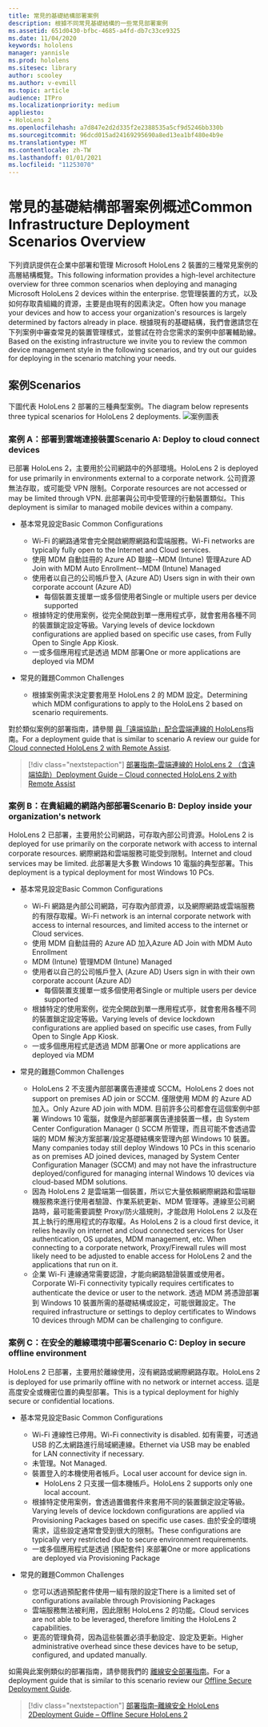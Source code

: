 ```yaml
---
title: 常見的基礎結構部署案例
description: 根據不同常見基礎結構的一些常見部署案例
ms.assetid: 651d0430-bfbc-4685-a4fd-db7c33ce9325
ms.date: 11/04/2020
keywords: hololens
manager: yannisle
ms.prod: hololens
ms.sitesec: library
author: scooley
ms.author: v-evmill
ms.topic: article
audience: ITPro
ms.localizationpriority: medium
appliesto:
- HoloLens 2
ms.openlocfilehash: a7d847e2d2d335f2e2388535a5cf9d5246bb330b
ms.sourcegitcommit: 96dcd015ad24169295690a8ed13ea1bf480e4b9e
ms.translationtype: MT
ms.contentlocale: zh-TW
ms.lasthandoff: 01/01/2021
ms.locfileid: "11253070"
---
```

# <span data-ttu-id="a70f2-104">常見的基礎結構部署案例概述</span><span class="sxs-lookup"><span data-stu-id="a70f2-104">Common Infrastructure Deployment Scenarios Overview</span></span>

<span data-ttu-id="a70f2-105">下列資訊提供在企業中部署和管理 Microsoft HoloLens 2 裝置的三種常見案例的高層結構概覽。</span><span class="sxs-lookup"><span data-stu-id="a70f2-105">This following information provides a high-level architecture overview for three common scenarios when deploying and managing Microsoft HoloLens 2 devices within the enterprise.</span></span> <span data-ttu-id="a70f2-106">您管理裝置的方式，以及如何存取貴組織的資源，主要是由現有的因素決定。</span><span class="sxs-lookup"><span data-stu-id="a70f2-106">Often how you manage your devices and how to access your organization's resources is largely determined by factors already in place.</span></span> <span data-ttu-id="a70f2-107">根據現有的基礎結構，我們會邀請您在下列案例中審查常見的裝置管理樣式，並嘗試在符合您需求的案例中部署輔助線。</span><span class="sxs-lookup"><span data-stu-id="a70f2-107">Based on the existing infrastructure we invite you to review the common device management style in the following scenarios, and try out our guides for deploying in the scenario matching your needs.</span></span>

## <span data-ttu-id="a70f2-108">案例</span><span class="sxs-lookup"><span data-stu-id="a70f2-108">Scenarios</span></span>

<span data-ttu-id="a70f2-109">下圖代表 HoloLens 2 部署的三種典型案例。</span><span class="sxs-lookup"><span data-stu-id="a70f2-109">The diagram below represents three typical scenarios for HoloLens 2 deployments.</span></span>
![案例圖表](images/scenarios.jpg)

### <span data-ttu-id="a70f2-111">案例 A：部署到雲端連接裝置</span><span class="sxs-lookup"><span data-stu-id="a70f2-111">Scenario A: Deploy to cloud connect devices</span></span>

<span data-ttu-id="a70f2-112">已部署 HoloLens 2，主要用於公司網路中的外部環境。</span><span class="sxs-lookup"><span data-stu-id="a70f2-112">HoloLens 2 is deployed for use primarily in environments external to a corporate network.</span></span> <span data-ttu-id="a70f2-113">公司資源無法存取，或可能受 VPN 限制。</span><span class="sxs-lookup"><span data-stu-id="a70f2-113">Corporate resources are not accessed or may be limited through VPN.</span></span> <span data-ttu-id="a70f2-114">此部署與公司中受管理的行動裝置類似。</span><span class="sxs-lookup"><span data-stu-id="a70f2-114">This  deployment is similar to managed mobile devices within a company.</span></span>
 * <span data-ttu-id="a70f2-115">基本常見設定</span><span class="sxs-lookup"><span data-stu-id="a70f2-115">Basic Common Configurations</span></span>
   * <span data-ttu-id="a70f2-116">Wi-Fi 的網路通常會完全開啟網際網路和雲端服務。</span><span class="sxs-lookup"><span data-stu-id="a70f2-116">Wi-Fi networks are typically fully open to the Internet and Cloud services.</span></span>
   * <span data-ttu-id="a70f2-117">使用 MDM 自動註冊的 Azure AD 聯接--MDM (Intune) 管理</span><span class="sxs-lookup"><span data-stu-id="a70f2-117">Azure AD Join with MDM Auto Enrollment--MDM (Intune) Managed</span></span>
   * <span data-ttu-id="a70f2-118">使用者以自己的公司帳戶登入 (Azure AD) </span><span class="sxs-lookup"><span data-stu-id="a70f2-118">Users sign in with their own corporate account (Azure AD)</span></span>
     * <span data-ttu-id="a70f2-119">每個裝置支援單一或多個使用者</span><span class="sxs-lookup"><span data-stu-id="a70f2-119">Single or multiple users per device supported</span></span>
   * <span data-ttu-id="a70f2-120">根據特定的使用案例，從完全開啟到單一應用程式亭，就會套用各種不同的裝置鎖定設定等級。</span><span class="sxs-lookup"><span data-stu-id="a70f2-120">Varying levels of device lockdown configurations are applied based on specific use cases, from Fully Open to Single App Kiosk.</span></span>
   * <span data-ttu-id="a70f2-121">一或多個應用程式是透過 MDM 部署</span><span class="sxs-lookup"><span data-stu-id="a70f2-121">One or more applications are deployed via MDM</span></span>

* <span data-ttu-id="a70f2-122">常見的難題</span><span class="sxs-lookup"><span data-stu-id="a70f2-122">Common Challenges</span></span>
   * <span data-ttu-id="a70f2-123">根據案例需求決定要套用至 HoloLens 2 的 MDM 設定。</span><span class="sxs-lookup"><span data-stu-id="a70f2-123">Determining which MDM configurations to apply to the HoloLens 2 based on scenario requirements.</span></span>

<span data-ttu-id="a70f2-124">對於類似案例的部署指南，請參閱 [與「遠端協助」配合雲端連線的 HoloLens](hololens2-cloud-connected-overview.md)指南。</span><span class="sxs-lookup"><span data-stu-id="a70f2-124">For a deployment guide that is similar to scenario A review our guide for [Cloud connected HoloLens 2 with Remote Assist](hololens2-cloud-connected-overview.md).</span></span>

> [!div class="nextstepaction"]
> [<span data-ttu-id="a70f2-125">部署指南–雲端連線的 HoloLens 2 （含遠端協助）</span><span class="sxs-lookup"><span data-stu-id="a70f2-125">Deployment Guide – Cloud connected HoloLens 2 with Remote Assist</span></span>](hololens2-cloud-connected-overview.md)

### <span data-ttu-id="a70f2-126">案例 B：在貴組織的網路內部部署</span><span class="sxs-lookup"><span data-stu-id="a70f2-126">Scenario B: Deploy inside your organization's network</span></span>

<span data-ttu-id="a70f2-127">HoloLens 2 已部署，主要用於公司網路，可存取內部公司資源。</span><span class="sxs-lookup"><span data-stu-id="a70f2-127">HoloLens 2 is deployed for use primarily on the corporate network with access to internal corporate resources.</span></span> <span data-ttu-id="a70f2-128">網際網路和雲端服務可能受到限制。</span><span class="sxs-lookup"><span data-stu-id="a70f2-128">Internet and cloud services may be limited.</span></span> <span data-ttu-id="a70f2-129">此部署是大多數 Windows 10 電腦的典型部署。</span><span class="sxs-lookup"><span data-stu-id="a70f2-129">This deployment is a typical deployment for most Windows 10 PCs.</span></span>

 * <span data-ttu-id="a70f2-130">基本常見設定</span><span class="sxs-lookup"><span data-stu-id="a70f2-130">Basic Common Configurations</span></span>
   * <span data-ttu-id="a70f2-131">Wi-Fi 網路是內部公司網路，可存取內部資源，以及網際網路或雲端服務的有限存取權。</span><span class="sxs-lookup"><span data-stu-id="a70f2-131">Wi-Fi network is an internal corporate network with access to internal resources, and limited access to the internet or Cloud services.</span></span>
   * <span data-ttu-id="a70f2-132">使用 MDM 自動註冊的 Azure AD 加入</span><span class="sxs-lookup"><span data-stu-id="a70f2-132">Azure AD Join with MDM Auto Enrollment</span></span>
   * <span data-ttu-id="a70f2-133">MDM (Intune) 管理</span><span class="sxs-lookup"><span data-stu-id="a70f2-133">MDM (Intune) Managed</span></span>
   * <span data-ttu-id="a70f2-134">使用者以自己的公司帳戶登入 (Azure AD) </span><span class="sxs-lookup"><span data-stu-id="a70f2-134">Users sign in with their own corporate account (Azure AD)</span></span>
     * <span data-ttu-id="a70f2-135">每個裝置支援單一或多個使用者</span><span class="sxs-lookup"><span data-stu-id="a70f2-135">Single or multiple users per device supported</span></span>
   * <span data-ttu-id="a70f2-136">根據特定的使用案例，從完全開啟到單一應用程式亭，就會套用各種不同的裝置鎖定設定等級。</span><span class="sxs-lookup"><span data-stu-id="a70f2-136">Varying levels of device lockdown configurations are applied based on specific use cases, from Fully Open to Single App Kiosk.</span></span>
   * <span data-ttu-id="a70f2-137">一或多個應用程式是透過 MDM 部署</span><span class="sxs-lookup"><span data-stu-id="a70f2-137">One or more applications are deployed via MDM</span></span>

 * <span data-ttu-id="a70f2-138">常見的難題</span><span class="sxs-lookup"><span data-stu-id="a70f2-138">Common Challenges</span></span>
   * <span data-ttu-id="a70f2-139">HoloLens 2 不支援內部部署廣告連接或 SCCM。</span><span class="sxs-lookup"><span data-stu-id="a70f2-139">HoloLens 2 does not support on premises AD join or SCCM.</span></span> <span data-ttu-id="a70f2-140">僅限使用 MDM 的 Azure AD 加入。</span><span class="sxs-lookup"><span data-stu-id="a70f2-140">Only Azure AD join with MDM.</span></span> <span data-ttu-id="a70f2-141">目前許多公司都會在這個案例中部署 Windows 10 電腦，就像是內部部署廣告連接裝置一樣，由 System Center Configuration Manager () SCCM 所管理，而且可能不會透過雲端的 MDM 解決方案部署/設定基礎結構來管理內部 Windows 10 裝置。</span><span class="sxs-lookup"><span data-stu-id="a70f2-141">Many companies today still deploy Windows 10 PCs in this scenario as on premises AD joined devices, managed by System Center Configuration Manager (SCCM) and may not have the infrastructure deployed/configured for managing internal Windows 10 devices via cloud-based MDM solutions.</span></span>
   * <span data-ttu-id="a70f2-142">因為 HoloLens 2 是雲端第一個裝置，所以它大量依賴網際網路和雲端聯機服務來進行使用者驗證、作業系統更新、MDM 管理等。連線至公司網路時，最可能需要調整 Proxy/防火牆規則，才能啟用 HoloLens 2 以及在其上執行的應用程式的存取權。</span><span class="sxs-lookup"><span data-stu-id="a70f2-142">As HoloLens 2 is a cloud first device, it relies heavily on internet and cloud connected services for User authentication, OS updates, MDM management, etc. When connecting to a corporate network, Proxy/Firewall rules will most likely need to be adjusted to enable access for HoloLens 2 and the applications that run on it.</span></span>
   * <span data-ttu-id="a70f2-143">企業 Wi-Fi 連線通常需要認證，才能向網路驗證裝置或使用者。</span><span class="sxs-lookup"><span data-stu-id="a70f2-143">Corporate Wi-Fi connectivity typically requires certificates to authenticate the device or user to the network.</span></span> <span data-ttu-id="a70f2-144">透過 MDM 將憑證部署到 Windows 10 裝置所需的基礎結構或設定，可能很難設定。</span><span class="sxs-lookup"><span data-stu-id="a70f2-144">The required infrastructure or settings to deploy certificates to Windows 10 devices through MDM can be challenging to configure.</span></span>

### <span data-ttu-id="a70f2-145">案例 C：在安全的離線環境中部署</span><span class="sxs-lookup"><span data-stu-id="a70f2-145">Scenario C: Deploy in secure offline environment</span></span>

<span data-ttu-id="a70f2-146">HoloLens 2 已部署，主要用於離線使用，沒有網路或網際網路存取。</span><span class="sxs-lookup"><span data-stu-id="a70f2-146">HoloLens 2 is deployed for use primarily offline with no network or internet access.</span></span> <span data-ttu-id="a70f2-147">這是高度安全或機密位置的典型部署。</span><span class="sxs-lookup"><span data-stu-id="a70f2-147">This is a typical deployment for highly secure or confidential locations.</span></span>
 * <span data-ttu-id="a70f2-148">基本常見設定</span><span class="sxs-lookup"><span data-stu-id="a70f2-148">Basic Common Configurations</span></span>
   * <span data-ttu-id="a70f2-149">Wi-Fi 連線性已停用。</span><span class="sxs-lookup"><span data-stu-id="a70f2-149">Wi-Fi connectivity is disabled.</span></span> <span data-ttu-id="a70f2-150">如有需要，可透過 USB 的乙太網路進行局域網連線。</span><span class="sxs-lookup"><span data-stu-id="a70f2-150">Ethernet via USB may be enabled for LAN connectivity if necessary.</span></span>
   * <span data-ttu-id="a70f2-151">未管理。</span><span class="sxs-lookup"><span data-stu-id="a70f2-151">Not Managed.</span></span>
   * <span data-ttu-id="a70f2-152">裝置登入的本機使用者帳戶。</span><span class="sxs-lookup"><span data-stu-id="a70f2-152">Local user account for device sign in.</span></span>
     * <span data-ttu-id="a70f2-153">HoloLens 2 只支援一個本機帳戶。</span><span class="sxs-lookup"><span data-stu-id="a70f2-153">HoloLens 2 supports only one local account.</span></span>
   * <span data-ttu-id="a70f2-154">根據特定使用案例，會透過置備套件來套用不同的裝置鎖定設定等級。</span><span class="sxs-lookup"><span data-stu-id="a70f2-154">Varying levels of device lockdown configurations are applied via Provisioning Packages based on specific use cases.</span></span> <span data-ttu-id="a70f2-155">由於安全的環境需求，這些設定通常會受到很大的限制。</span><span class="sxs-lookup"><span data-stu-id="a70f2-155">These configurations are typically very restricted due to secure environment requirements.</span></span>
   * <span data-ttu-id="a70f2-156">一或多個應用程式是透過 [預配套件] 來部署</span><span class="sxs-lookup"><span data-stu-id="a70f2-156">One or more applications are deployed via Provisioning Package</span></span>

 * <span data-ttu-id="a70f2-157">常見的難題</span><span class="sxs-lookup"><span data-stu-id="a70f2-157">Common Challenges</span></span>
   * <span data-ttu-id="a70f2-158">您可以透過預配套件使用一組有限的設定</span><span class="sxs-lookup"><span data-stu-id="a70f2-158">There is a limited set of configurations available through Provisioning Packages</span></span>
   * <span data-ttu-id="a70f2-159">雲端服務無法被利用，因此限制 HoloLens 2 的功能。</span><span class="sxs-lookup"><span data-stu-id="a70f2-159">Cloud services are not able to be leveraged, therefore limiting the HoloLens 2 capabilities.</span></span>
   * <span data-ttu-id="a70f2-160">更高的管理負荷，因為這些裝置必須手動設定、設定及更新。</span><span class="sxs-lookup"><span data-stu-id="a70f2-160">Higher administrative overhead since these devices have to be setup, configured, and updated manually.</span></span>

<span data-ttu-id="a70f2-161">如需與此案例類似的部署指南，請參閱我們的 [離線安全部署指南](hololens-common-scenarios-offline-secure.md)。</span><span class="sxs-lookup"><span data-stu-id="a70f2-161">For a deployment guide that is similar to this scenario review our [Offline Secure Deployment Guide](hololens-common-scenarios-offline-secure.md).</span></span>

> [!div class="nextstepaction"]
> [<span data-ttu-id="a70f2-162">部署指南–離線安全 HoloLens 2</span><span class="sxs-lookup"><span data-stu-id="a70f2-162">Deployment Guide – Offline Secure HoloLens 2</span></span>](hololens-common-scenarios-offline-secure.md)
